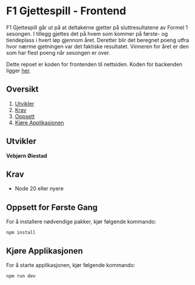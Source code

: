 # F1 Gjettespill - Frontend
F1 Gjettespill går ut på at deltakerne gjetter på sluttresultatene av Formel 1 sesongen. I tillegg gjettes det på hvem som kommer på første- og tiendeplass i hvert løp gjennom året. Deretter blir det beregnet poeng utfra hvor nærme gjetningen var det faktiske resultatet. Vinneren for året er den som har flest poeng når sesongen er over.

Dette repoet er koden for frontenden til nettsiden. Koden for backenden ligger [her](https://github.com/voiestad/f1-gjettespill-backend).

## Oversikt
1. [Utvikler](#utvikler)
2. [Krav](#krav)
3. [Oppsett](#oppsett-for-første-gang)
4. [Kjøre Applikasjonen](#kjøre-applikasjonen)

## Utvikler
**Vebjørn Øiestad**

## Krav
* Node 20 eller nyere

## Oppsett for Første Gang

For å installere nødvendige pakker, kjør følgende kommando:

```
npm install
```

## Kjøre Applikasjonen

For å starte applikasjonen, kjør følgende kommando:

```
npm run dev
```
